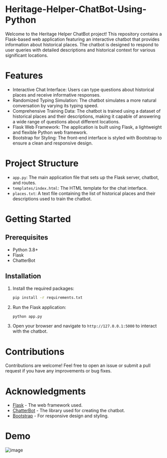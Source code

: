 # Heritage-Helper-ChatBot-Using-Python
Welcome to the Heritage Helper ChatBot project! This repository contains a Flask-based web application featuring an interactive chatbot that provides information about historical places. The chatbot is designed to respond to user queries with detailed descriptions and historical context for various significant locations.

# Features
- Interactive Chat Interface: Users can type questions about historical places and receive informative responses.
- Randomized Typing Simulation: The chatbot simulates a more natural conversation by varying its typing speed.
- Comprehensive Training Data: The chatbot is trained using a dataset of historical places and their descriptions, making it capable of answering a wide range of questions about different locations.
- Flask Web Framework: The application is built using Flask, a lightweight and flexible Python web framework.
- Bootstrap for Styling: The front-end interface is styled with Bootstrap to ensure a clean and responsive design.

# Project Structure
- `app.py`: The main application file that sets up the Flask server, chatbot, and routes.
- `templates/index.html`: The HTML template for the chat interface.
- `places.txt`: A text file containing the list of historical places and their descriptions used to train the chatbot.

# Getting Started
## Prerequisites
- Python 3.8+
- Flask
- ChatterBot

## Installation
1. Install the required packages:
   ```sh
   pip install -r requirements.txt
   ```
2. Run the Flask application:
   ```sh
   python app.py
   ```
3. Open your browser and navigate to `http://127.0.0.1:5000` to interact with the chatbot.

# Contributions
Contributions are welcome! Feel free to open an issue or submit a pull request if you have any improvements or bug fixes.

# Acknowledgments
- [Flask](https://flask.palletsprojects.com/) - The web framework used.
- [ChatterBot](https://chatterbot.readthedocs.io/) - The library used for creating the chatbot.
- [Bootstrap](https://getbootstrap.com/) - For responsive design and styling.

# Demo
![image](https://github.com/akshat4810/Historical-Places-ChatBot-Using-Python/assets/84409658/b5a6c3b4-e689-406d-b14c-24e6cf5fd5db)
